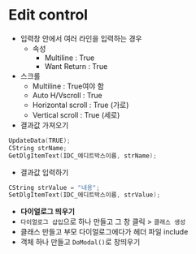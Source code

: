 # Edit control

* 입력창 안에서 여러 라인을 입력하는 경우
  * 속성
    * Multiline : True
    * Want Return : True
* 스크롤
  * Multiline : True여야 함
  * Auto H/Vscroll : True
  * Horizontal scroll : True \(가로\)
  * Vertical scroll : True \(세로\)
* 결과값 가져오기

```cpp
UpdateData(TRUE);
CString strName;
GetDlgItemText(IDC_에디트박스이름, strName);
```

* 결과값 입력하기

```cpp
CString strValue = "내용";
SetDlgItemText(IDC_에디트박스이름, strValue);
```

* **다이얼로그 띄우기**
* `다이얼로그 삽입`으로 하나 만들고 그 창 클릭 &gt; `클래스 생성`
* 클래스 만들고 부모 다이얼로그에다가 헤더 파일 include
* 객체 하나 만들고 `DoModal()`로 창띄우기


